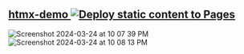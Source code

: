 ## <a href="https://htmx.jessejesse.com">htmx-demo&nbsp;[![Deploy static content to Pages](https://github.com/sudo-self/htmx-demo/actions/workflows/static.yml/badge.svg)](https://github.com/sudo-self/htmx-demo/actions/workflows/static.yml)
![Screenshot 2024-03-24 at 10 07 39 PM](https://github.com/sudo-self/htmx-demo/assets/119916323/2d522693-7565-4d76-a9f9-17ccda92720b)
![Screenshot 2024-03-24 at 10 08 13 PM](https://github.com/sudo-self/htmx-demo/assets/119916323/7fef1e85-0409-45ea-b2fa-8c1f5007d17d)
